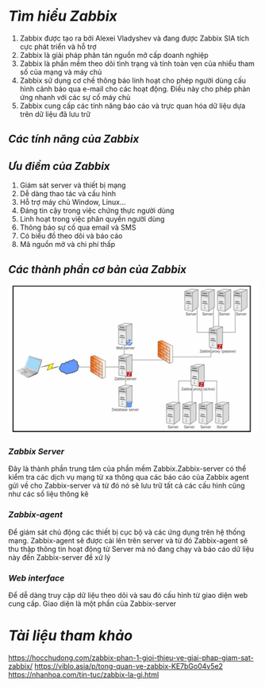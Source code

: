 # ***Tìm hiểu Zabbix***
1. Zabbix được tạo ra bởi Alexei Vladyshev và đang được Zabbix SIA tích cực phát triển và hỗ trợ
2. Zabbix là giải pháp phân tán nguồn mở cấp doanh nghiệp 
3. Zabbix là phần mềm theo dõi tình trạng và tính toàn vẹn của nhiểu tham số của mạng và máy chủ
4. Zabbix sử dụng cơ chế thông báo linh hoạt cho phép người dùng cấu hình cảnh báo qua e-mail cho các hoạt động. Điều này cho phép phản ứng nhanh với các sự cố máy chủ
5. Zabbix cung cấp các tính năng báo cáo và trực quan hóa dữ liệu dựa trên dữ liệu đã lưu trữ

## ***Các tính năng của Zabbix***
## ***Ưu điểm của Zabbix***
1. Giám sát server và thiết bị mạng
2. Dễ dàng thao tác và cấu hình 
3. Hỗ trợ máy chủ Window, Linux...
4. Đáng tin cậy trong việc chứng thực người dùng
5. Linh hoạt trong việc phân quyền người dùng
6. Thông báo sự cố qua email và SMS
7. Có biểu đồ theo dõi và báo cáo
8. Mã nguồn mở và chi phí thấp

## ***Các thành phần cơ bản của Zabbix***

![ima](../IMG/1.png)
### ***Zabbix Server***
Đây là thành phần trung tâm của phần mềm Zabbix.Zabbix-server có thể kiểm tra các dịch vụ mạng từ xa thông qua các báo cáo của Zabbix agent gửi về cho Zabbix-server và từ đó nó sẽ lưu trữ tất cả các cấu hình cũng như các số liệu thông kê
### ***Zabbix-agent***
Để giám sát chủ động các thiết bị cục bộ và các ứng dụng trên hệ thống mạng. Zabbix-agent sẽ được cài lên trên server và từ đó Zabbix-agent sẽ thu thập thông tin hoạt động từ Server mà nó đang chạy và báo cáo dữ liệu này đến Zabbix-server để xử lý
### ***Web interface***
Để dễ dàng truy cập dữ liệu theo dõi và sau đó cấu hình từ giao diện web cung cấp. Giao diện là một phần của Zabbix-server



# ***Tài liệu tham khảo***

<https://hocchudong.com/zabbix-phan-1-gioi-thieu-ve-giai-phap-giam-sat-zabbix/>
<https://viblo.asia/p/tong-quan-ve-zabbix-KE7bGo04v5e2>
<https://nhanhoa.com/tin-tuc/zabbix-la-gi.html>